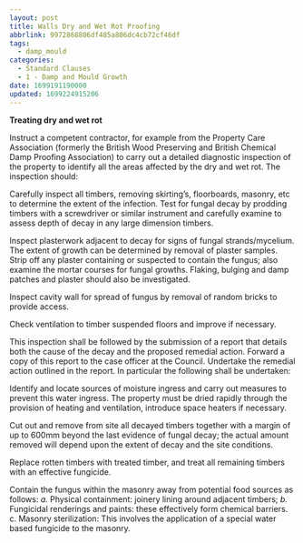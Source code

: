 ```yaml
---
layout: post
title: Walls Dry and Wet Rot Proofing
abbrlink: 9972868806df485a806dc4cb72cf46df
tags:
  - damp_mould
categories:
  - Standard Clauses
  - 1 - Damp and Mould Growth
date: 1699191190000
updated: 1699224915206
---
```


**Treating dry and wet rot**

Instruct a competent contractor, for example from the Property Care Association (formerly the British Wood Preserving and British Chemical Damp Proofing Association) to carry out a detailed diagnostic inspection of the property to identify all the areas affected by the dry and wet rot. The inspection should:

Carefully inspect all timbers, removing skirting’s, floorboards, masonry, etc to determine the extent of the infection. Test for fungal decay by prodding timbers with a screwdriver or similar instrument and carefully examine to assess depth of decay in any large dimension timbers.

Inspect plasterwork adjacent to decay for signs of fungal strands/mycelium. The extent of growth can be determined by removal of plaster samples. Strip off any plaster containing or suspected to contain the fungus; also examine the mortar courses for fungal growths. Flaking, bulging and damp patches and plaster should also be investigated.

Inspect cavity wall for spread of fungus by removal of random bricks to provide access.

Check ventilation to timber suspended floors and improve if necessary.

This inspection shall be followed by the submission of a report that details both the cause of the decay and the proposed remedial action. Forward a copy of this report to the case officer at the Council. Undertake the remedial action outlined in the report. In particular the following shall be undertaken:

Identify and locate sources of moisture ingress and carry out measures to prevent this water ingress. The property must be dried rapidly through the provision of heating and ventilation, introduce space heaters if necessary.

Cut out and remove from site all decayed timbers together with a margin of up to 600mm beyond the last evidence of fungal decay; the actual amount removed will depend upon the extent of decay and the site conditions.

Replace rotten timbers with treated timber, and treat all remaining timbers with an effective fungicide.

Contain the fungus within the masonry away from potential food sources as follows: *a.* Physical containment: joinery lining around adjacent timbers; *b.* Fungicidal renderings and paints: these effectively form chemical barriers. c. Masonry sterilization: This involves the application of a special water based fungicide to the masonry.
